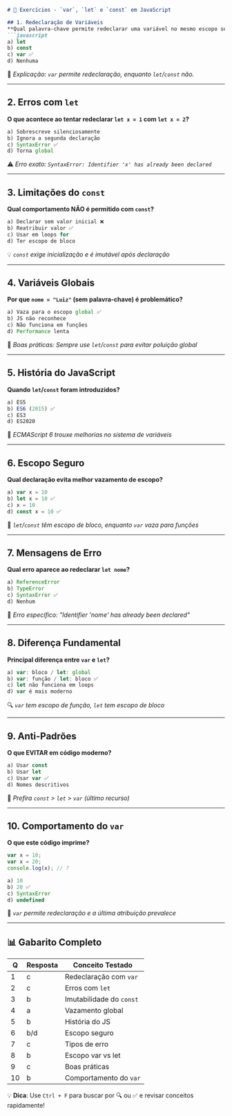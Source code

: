 ```markdown
# 📝 Exercícios - `var`, `let` e `const` em JavaScript

## 1. Redeclaração de Variáveis
**Qual palavra-chave permite redeclarar uma variável no mesmo escopo sem erro?**  
```javascript
a) let
b) const
c) var ✅
d) Nenhuma
```
🔹 *Explicação: `var` permite redeclaração, enquanto `let`/`const` não.*

---

## 2. Erros com `let`
**O que acontece ao tentar redeclarar `let x = 1` com `let x = 2`?**  
```javascript
a) Sobrescreve silenciosamente
b) Ignora a segunda declaração
c) SyntaxError ✅ 
d) Torna global
```
⚠️ *Erro exato: `SyntaxError: Identifier 'x' has already been declared`*

---

## 3. Limitações do `const`
**Qual comportamento NÃO é permitido com `const`?**  
```javascript
a) Declarar sem valor inicial ❌
b) Reatribuir valor ✅ 
c) Usar em loops for
d) Ter escopo de bloco
```
💡 *`const` exige inicialização e é imutável após declaração*

---

## 4. Variáveis Globais
**Por que `nome = "Luiz"` (sem palavra-chave) é problemático?**  
```javascript
a) Vaza para o escopo global ✅
b) JS não reconhece
c) Não funciona em funções
d) Performance lenta
```
🚨 *Boas práticas: Sempre use `let`/`const` para evitar poluição global*

---

## 5. História do JavaScript
**Quando `let`/`const` foram introduzidos?**  
```javascript
a) ES5
b) ES6 (2015) ✅
c) ES3
d) ES2020
```
📜 *ECMAScript 6 trouxe melhorias no sistema de variáveis*

---

## 6. Escopo Seguro
**Qual declaração evita melhor vazamento de escopo?**  
```javascript
a) var x = 10
b) let x = 10 ✅
c) x = 10
d) const x = 10 ✅
```
📌 *`let`/`const` têm escopo de bloco, enquanto `var` vaza para funções*

---

## 7. Mensagens de Erro
**Qual erro aparece ao redeclarar `let nome`?**  
```javascript
a) ReferenceError
b) TypeError
c) SyntaxError ✅
d) Nenhum
```
🛑 *Erro específico: "Identifier 'nome' has already been declared"*

---

## 8. Diferença Fundamental
**Principal diferença entre `var` e `let`?**  
```javascript
a) var: bloco / let: global
b) var: função / let: bloco ✅
c) let não funciona em loops
d) var é mais moderno
```
🔍 *`var` tem escopo de função, `let` tem escopo de bloco*

---

## 9. Anti-Padrões
**O que EVITAR em código moderno?**  
```javascript
a) Usar const
b) Usar let
c) Usar var ✅
d) Nomes descritivos
```
💎 *Prefira `const` > `let` > `var` (último recurso)*

---

## 10. Comportamento do `var`
**O que este código imprime?**  
```js
var x = 10;
var x = 20;
console.log(x); // ?
```
```javascript
a) 10
b) 20 ✅
c) SyntaxError
d) undefined
```
🔄 *`var` permite redeclaração e a última atribuição prevalece*

---

## 📊 Gabarito Completo
| Q | Resposta | Conceito Testado |
|---|---|---|
| 1 | c | Redeclaração com `var` |
| 2 | c | Erros com `let` |
| 3 | b | Imutabilidade do `const` |
| 4 | a | Vazamento global |
| 5 | b | História do JS |
| 6 | b/d | Escopo seguro |
| 7 | c | Tipos de erro |
| 8 | b | Escopo var vs let |
| 9 | c | Boas práticas |
| 10 | b | Comportamento do `var` |

💡 **Dica**: Use `Ctrl + F` para buscar por 🔍 ou ✅ e revisar conceitos rapidamente!
```